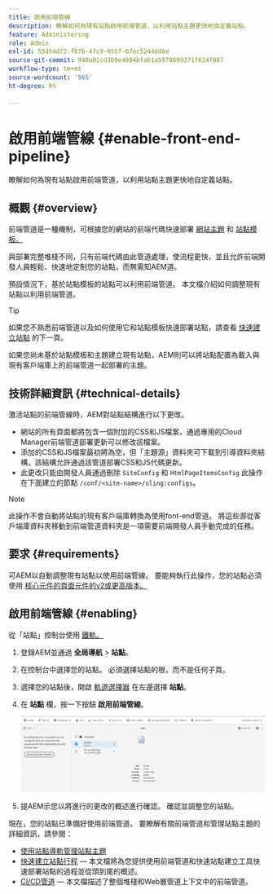 ```yaml
---
title: 啟用前端管線
description: 瞭解如何為現有站點啟用前端管道，以利用站點主題更快地自定義站點。
feature: Administering
role: Admin
exl-id: 55d54d72-f87b-47c9-955f-67ec5244dd6e
source-git-commit: 940a01cd3b9e4804bfab1a5970699271f624f087
workflow-type: tm+mt
source-wordcount: '565'
ht-degree: 0%

---
```


# 啟用前端管線 {#enable-front-end-pipeline}

瞭解如何為現有站點啟用前端管道，以利用站點主題更快地自定義站點。

## 概觀 {#overview}

前端管道是一種機制，可根據您的網站的前端代碼快速部署 [網站主題](site-themes.md) 和 [站點模板。](site-templates.md)

與部署完整堆棧不同，只有前端代碼由此管道處理，使流程更快，並且允許前端開發人員輕鬆、快速地定制您的站點，而無需知AEM道。

預設情況下，基於站點模板的站點可以利用前端管道。 本文檔介紹如何調整現有站點以利用前端管道。

>[!TIP]
>
>如果您不熟悉前端管道以及如何使用它和站點模板快速部署站點，請查看 [快速建立站點](/help/journey-sites/quick-site/overview.md) 的下一頁。

如果您尚未基於站點模板和主題建立現有站點，AEM則可以將站點配置為載入與現有客戶端庫上的前端管道一起部署的主題。

## 技術詳細資訊 {#technical-details}

激活站點的前端管線時，AEM對站點結構進行以下更改。

* 網站的所有頁面都將包含一個附加的CSS和JS檔案，通過專用的Cloud Manager前端管道部署更新可以修改該檔案。
* 添加的CSS和JS檔案最初將為空，但「主題源」資料夾可下載到引導資料夾結構，該結構允許通過該管道部署CSS和JS代碼更新。
* 此更改只能由開發人員通過刪除 `SiteConfig` 和 `HtmlPageItemsConfig` 此操作在下面建立的節點 `/conf/<site-name>/sling:configs`。

>[!NOTE]
>
>此操作不會自動將站點的現有客戶端庫轉換為使用font-end管道。 將這些源從客戶端庫資料夾移動到前端管道資料夾是一項需要前端開發人員手動完成的任務。

## 要求 {#requirements}

可AEM以自動調整現有站點以使用前端管線。 要能夠執行此操作，您的站點必須使用 [核心元件的頁面元件的v2或更高版本。](https://experienceleague.adobe.com/docs/experience-manager-core-components/using/components/page.html)

## 啟用前端管線 {#enabling}

從「站點」控制台使用 [鐵軌。](site-rail.md)

1. 登錄AEM並通過 **全局導航** > **站點**。
1. 在控制台中選擇您的站點。 必須選擇站點的根，而不是任何子頁。
1. 選擇您的站點後，開啟 [軌道選擇器](/help/sites-cloud/authoring/getting-started/basic-handling.md#rail-selector) 在左邊選擇 **站點**。
1. 在 **站點** 欄，按一下按鈕 **啟用前端管線**。

   ![啟用前端管道](/help/sites-cloud/administering/assets/enable-front-end-pipeline.png)

1. 提AEM示您以將進行的更改的概述進行確認。 確認並調整您的站點。

現在，您的站點已準備好使用前端管道。 要瞭解有關前端管道和管理站點主題的詳細資訊，請參閱：

* [使用站點導軌管理站點主題](site-rail.md)
* [快速建立站點行程](/help/journey-sites/quick-site/overview.md)  — 本文檔將為您提供使用前端管道和快速站點建立工具快速部署站點的過程並從頭到尾的概述。
* [CI/CD管道](/help/implementing/cloud-manager/configuring-pipelines/introduction-ci-cd-pipelines.md#front-end)  — 本文檔描述了整個堆棧和Web層管道上下文中的前端管道。
